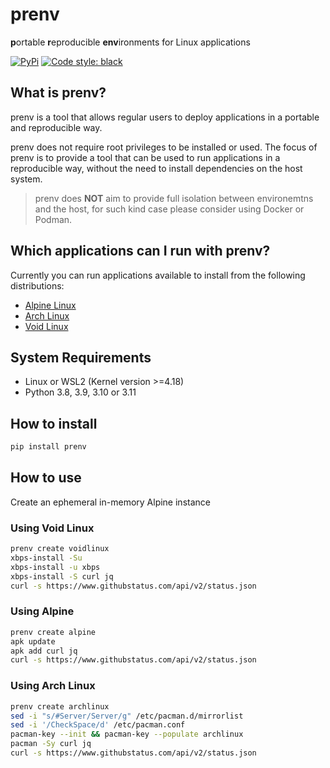 # prenv

**p**ortable **r**eproducible **env**ironments for Linux applications

[![PyPi](https://img.shields.io/pypi/v/prenv.svg?style=flat-square)](https://pypi.python.org/pypi/prenv)
[![Code style: black](https://img.shields.io/badge/code%20style-black-000000.svg?style=flat-square)](https://github.com/ambv/black)

## What is prenv?

prenv is a tool that allows regular users to deploy applications in a portable and reproducible way.

prenv does not require root privileges to be installed or used.
The focus of prenv is to provide a tool that can be used to run applications in a reproducible way, without the need to install dependencies on the host system.
 > prenv does **NOT** aim to provide full isolation between environemtns and the host, for such kind case please consider using Docker or Podman.

## Which applications can I run with prenv?

Currently you can run applications available to install from the following distributions:

- [Alpine Linux](https://alpinelinux.org/)
- [Arch Linux](https://www.archlinux.org/)
- [Void Linux](https://voidlinux.org/)

## System Requirements

- Linux or WSL2 (Kernel version >=4.18)
- Python 3.8, 3.9, 3.10 or 3.11

## How to install
```sh
pip install prenv
```
## How to use
Create an ephemeral in-memory Alpine instance


### Using Void Linux
```sh
prenv create voidlinux
xbps-install -Su
xbps-install -u xbps
xbps-install -S curl jq
curl -s https://www.githubstatus.com/api/v2/status.json
```


### Using Alpine
```sh
prenv create alpine
apk update
apk add curl jq
curl -s https://www.githubstatus.com/api/v2/status.json
```

### Using Arch Linux
```sh
prenv create archlinux
sed -i "s/#Server/Server/g" /etc/pacman.d/mirrorlist
sed -i '/CheckSpace/d' /etc/pacman.conf
pacman-key --init && pacman-key --populate archlinux
pacman -Sy curl jq
curl -s https://www.githubstatus.com/api/v2/status.json
```
